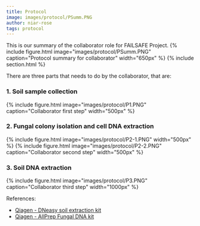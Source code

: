 ```yaml
---
title: Protocol
image: images/protocol/PSumm.PNG
author: niar-rose
tags: protocol
---
```


This is our summary of the collaborator role for FAILSAFE Project.
  {%
  include figure.html
  image="images/protocol/PSumm.PNG"
  caption="Protocol summary for collaborator"
  width="650px"
%}
{% include section.html %}

There are three parts that needs to do by the collaborator, that are:
<br>

### 1. Soil sample collection
  {%
  include figure.html
  image="images/protocol/P1.PNG"
  caption="Collaborator first step"
  width="500px"
%}

### 2. Fungal colony isolation and cell DNA extraction
  {%
  include figure.html
  image="images/protocol/P2-1.PNG"
  width="500px"
%}
  {%
  include figure.html
  image="images/protocol/P2-2.PNG"
  caption="Collaborator second step"
  width="500px"
%}

### 3. Soil DNA extraction
  {%
  include figure.html
  image="images/protocol/P3.PNG"
  caption="Collaborator third step"
  width="1000px"
%}

References:
- [Qiagen - DNeasy soil extraction kit](https://www.qiagen.com/sg/resources/download.aspx?id=5a0517a7-711d-4085-8a28-2bb25fab828a&lang=en)
- [Qiagen - AllPrep Fungal DNA kit](https://www.qiagen.com/hr/resources/download.aspx?id=bf2e6517-b02c-4501-bc4e-e288b5e466d3&lang=en) 
